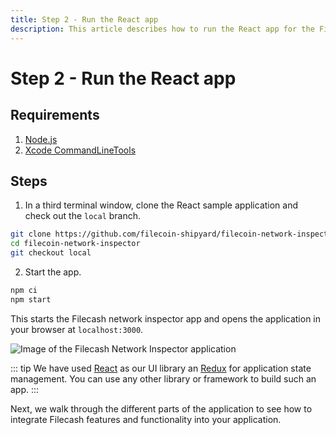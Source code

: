 ```yaml
---
title: Step 2 - Run the React app
description: This article describes how to run the React app for the Filecash Network Inspector tutorial.
---
```


# Step 2 - Run the React app

## Requirements

1. [Node.js](https://nodejs.org/en/download/)
2. [Xcode CommandLineTools](https://developer.apple.com/library/archive/technotes/tn2339/_index.html#//apple_ref/doc/uid/DTS40014588-CH1-WHAT_IS_THE_COMMAND_LINE_TOOLS_PACKAGE_)

## Steps

1. In a third terminal window, clone the React sample application and check out the `local` branch.

```bash
git clone https://github.com/filecoin-shipyard/filecoin-network-inspector
cd filecoin-network-inspector
git checkout local
```

2. Start the app.

```bash
npm ci
npm start
```

This starts the Filecash network inspector app and opens the application in your browser at `localhost:3000`.

![Image of the Filecash Network Inspector application](./images/network-inspector-app.png)

::: tip
We have used [React](https://reactjs.org/) as our UI library an [Redux](https://redux.js.org/) for application state management. You can use any other library or framework to build such an app.
:::

Next, we walk through the different parts of the application to see how to integrate Filecash features and functionality into your application.
